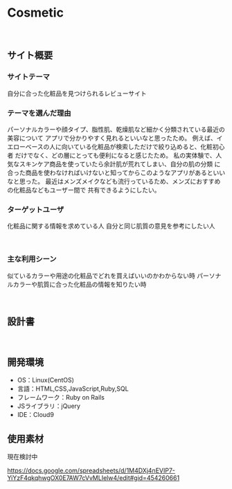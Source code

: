 # Cosmetic
​
## サイト概要
### サイトテーマ
自分に合った化粧品を見つけられるレビューサイト
​
### テーマを選んだ理由
パーソナルカラーや顔タイプ、脂性肌、乾燥肌など細かく分類されている最近の美容について
アプリで分かりやすく見れるといいなと思ったため。
例えば、イエローベースの人に向いている化粧品が検索しただけで絞り込めると、化粧初心者
だけでなく、どの層にとっても便利になると感じたため。
私の実体験で、人気なスキンケア商品を使っていたら余計肌が荒れてしまい、自分の肌の分類
に合った商品を使わなければいけないと知ってからこのようなアプリがあるといいなと思った。
最近はメンズメイクなども流行っているため、メンズにおすすめの化粧品などもユーザー間で
共有できるようにしたい。
​
### ターゲットユーザ
化粧品に関する情報を求めている人
自分と同じ肌質の意見を参考にしたい人

​
### 主な利用シーン
似ているカラーや用途の化粧品でどれを買えばいいのかわからない時
パーソナルカラーや肌質に合った化粧品の情報を知りたい時

​
## 設計書
​
## 開発環境
- OS：Linux(CentOS)
- 言語：HTML,CSS,JavaScript,Ruby,SQL
- フレームワーク：Ruby on Rails
- JSライブラリ：jQuery
- IDE：Cloud9
​
## 使用素材
現在検討中

https://docs.google.com/spreadsheets/d/1M4DXj4nEVIP7-YiYzF4qkqhwgOX0E7AW7cVvMLIelw4/edit#gid=454260661
